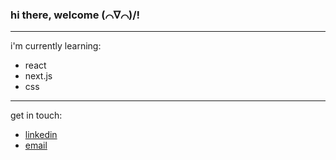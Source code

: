 ### hi there, welcome (⌒∇⌒)/!
---
i'm currently learning:
- react
- next.js
- css
---
get in touch:
- [linkedin](https://www.linkedin.com/in/steph-kama-kama/)
- [email](mailto:kamakama@grinnell.edu)
